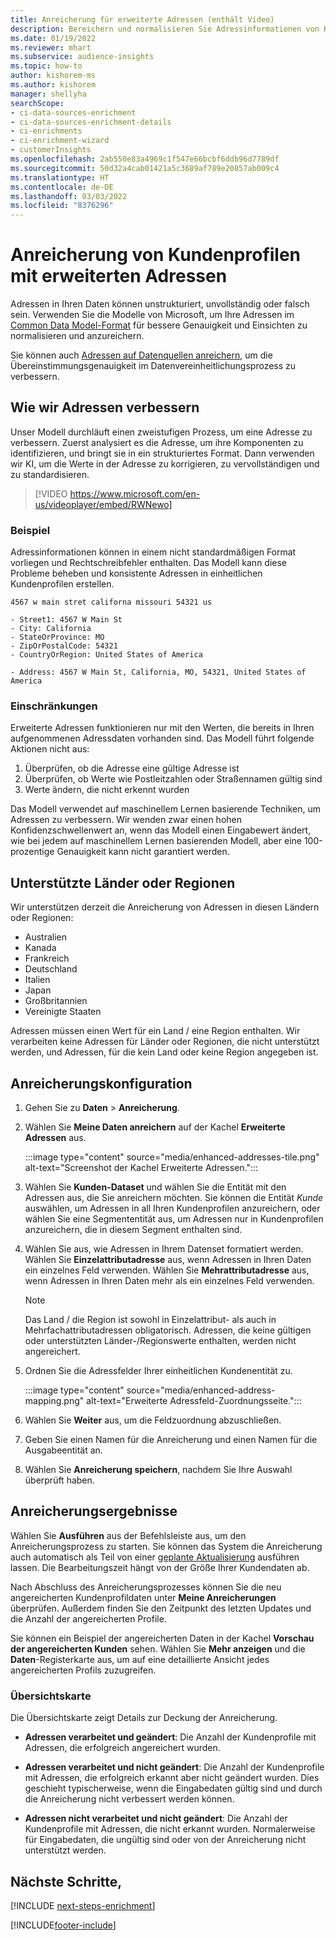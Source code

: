 ```yaml
---
title: Anreicherung für erweiterte Adressen (enthält Video)
description: Bereichern und normalisieren Sie Adressinformationen von Kundenprofilen mit Microsoft-Modellen.
ms.date: 01/19/2022
ms.reviewer: mhart
ms.subservice: audience-insights
ms.topic: how-to
author: kishorem-ms
ms.author: kishorem
manager: shellyha
searchScope:
- ci-data-sources-enrichment
- ci-data-sources-enrichment-details
- ci-enrichments
- ci-enrichment-wizard
- customerInsights
ms.openlocfilehash: 2ab550e83a4969c1f547e66bcbf6ddb96d7789df
ms.sourcegitcommit: 50d32a4cab01421a5c3689af789e20857ab009c4
ms.translationtype: HT
ms.contentlocale: de-DE
ms.lasthandoff: 03/03/2022
ms.locfileid: "8376296"
---
```

# <a name="enrichment-of-customer-profiles-with-enhanced-addresses"></a>Anreicherung von Kundenprofilen mit erweiterten Adressen

Adressen in Ihren Daten können unstrukturiert, unvollständig oder falsch sein. Verwenden Sie die Modelle von Microsoft, um Ihre Adressen im [Common Data Model-Format](/common-data-model/schema/core/applicationcommon/address) für bessere Genauigkeit und Einsichten zu normalisieren und anzureichern.

Sie können auch [Adressen auf Datenquellen anreichern](data-sources-enrichment.md), um die Übereinstimmungsgenauigkeit im Datenvereinheitlichungsprozess zu verbessern. 

## <a name="how-we-enhance-addresses"></a>Wie wir Adressen verbessern

Unser Modell durchläuft einen zweistufigen Prozess, um eine Adresse zu verbessern. Zuerst analysiert es die Adresse, um ihre Komponenten zu identifizieren, und bringt sie in ein strukturiertes Format. Dann verwenden wir KI, um die Werte in der Adresse zu korrigieren, zu vervollständigen und zu standardisieren.

> [!VIDEO https://www.microsoft.com/en-us/videoplayer/embed/RWNewo]

### <a name="example"></a>Beispiel

Adressinformationen können in einem nicht standardmäßigen Format vorliegen und Rechtschreibfehler enthalten. Das Modell kann diese Probleme beheben und konsistente Adressen in einheitlichen Kundenprofilen erstellen.

```Input
4567 w main stret californa missouri 54321 us
```

```Output
- Street1: 4567 W Main St
- City: California
- StateOrProvince: MO
- ZipOrPostalCode: 54321
- CountryOrRegion: United States of America

- Address: 4567 W Main St, California, MO, 54321, United States of America
```

### <a name="limitations"></a>Einschränkungen

Erweiterte Adressen funktionieren nur mit den Werten, die bereits in Ihren aufgenommenen Adressdaten vorhanden sind. Das Modell führt folgende Aktionen nicht aus: 

1. Überprüfen, ob die Adresse eine gültige Adresse ist
2. Überprüfen, ob Werte wie Postleitzahlen oder Straßennamen gültig sind
3. Werte ändern, die nicht erkennt wurden

Das Modell verwendet auf maschinellem Lernen basierende Techniken, um Adressen zu verbessern. Wir wenden zwar einen hohen Konfidenzschwellenwert an, wenn das Modell einen Eingabewert ändert, wie bei jedem auf maschinellem Lernen basierenden Modell, aber eine 100-prozentige Genauigkeit kann nicht garantiert werden.

## <a name="supported-countries-or-regions"></a>Unterstützte Länder oder Regionen

Wir unterstützen derzeit die Anreicherung von Adressen in diesen Ländern oder Regionen: 

- Australien
- Kanada
- Frankreich
- Deutschland
- Italien
- Japan
- Großbritannien
- Vereinigte Staaten

Adressen müssen einen Wert für ein Land / eine Region enthalten. Wir verarbeiten keine Adressen für Länder oder Regionen, die nicht unterstützt werden, und Adressen, für die kein Land oder keine Region angegeben ist.

## <a name="configure-the-enrichment"></a>Anreicherungskonfiguration

1. Gehen Sie zu **Daten** > **Anreicherung**.

1. Wählen Sie **Meine Daten anreichern** auf der Kachel **Erweiterte Adressen** aus.

   :::image type="content" source="media/enhanced-addresses-tile.png" alt-text="Screenshot der Kachel Erweiterte Adressen.":::

1. Wählen Sie **Kunden-Dataset** und wählen Sie die Entität mit den Adressen aus, die Sie anreichern möchten. Sie können die Entität *Kunde* auswählen, um Adressen in all Ihren Kundenprofilen anzureichern, oder wählen Sie eine Segmententität aus, um Adressen nur in Kundenprofilen anzureichern, die in diesem Segment enthalten sind.

1. Wählen Sie aus, wie Adressen in Ihrem Datenset formatiert werden. Wählen Sie **Einzelattributadresse** aus, wenn Adressen in Ihren Daten ein einzelnes Feld verwenden. Wählen Sie **Mehrattributadresse** aus, wenn Adressen in Ihren Daten mehr als ein einzelnes Feld verwenden.

   > [!NOTE]
   > Das Land / die Region ist sowohl in Einzelattribut- als auch in Mehrfachattributadressen obligatorisch. Adressen, die keine gültigen oder unterstützten Länder-/Regionswerte enthalten, werden nicht angereichert.

1.  Ordnen Sie die Adressfelder Ihrer einheitlichen Kundenentität zu.

    :::image type="content" source="media/enhanced-address-mapping.png" alt-text="Erweiterte Adressfeld-Zuordnungsseite.":::

1. Wählen Sie **Weiter** aus, um die Feldzuordnung abzuschließen.

1. Geben Sie einen Namen für die Anreicherung und einen Namen für die Ausgabeentität an.

1. Wählen Sie **Anreicherung speichern**, nachdem Sie Ihre Auswahl überprüft haben.

## <a name="enrichment-results"></a>Anreicherungsergebnisse

Wählen Sie **Ausführen** aus der Befehlsleiste aus, um den Anreicherungsprozess zu starten. Sie können das System die Anreicherung auch automatisch als Teil von einer [geplante Aktualisierung](system.md#schedule-tab) ausführen lassen. Die Bearbeitungszeit hängt von der Größe Ihrer Kundendaten ab.

Nach Abschluss des Anreicherungsprozesses können Sie die neu angereicherten Kundenprofildaten unter **Meine Anreicherungen** überprüfen. Außerdem finden Sie den Zeitpunkt des letzten Updates und die Anzahl der angereicherten Profile.

Sie können ein Beispiel der angereicherten Daten in der Kachel **Vorschau der angereicherten Kunden** sehen. Wählen Sie **Mehr anzeigen** und die **Daten**-Registerkarte aus, um auf eine detaillierte Ansicht jedes angereicherten Profils zuzugreifen.

### <a name="overview-card"></a>Übersichtskarte

Die Übersichtskarte zeigt Details zur Deckung der Anreicherung. 

* **Adressen verarbeitet und geändert**: Die Anzahl der Kundenprofile mit Adressen, die erfolgreich angereichert wurden.

* **Adressen verarbeitet und nicht geändert**: Die Anzahl der Kundenprofile mit Adressen, die erfolgreich erkannt aber nicht geändert wurden. Dies geschieht typischerweise, wenn die Eingabedaten gültig sind und durch die Anreicherung nicht verbessert werden können.

* **Adressen nicht verarbeitet und nicht geändert**: Die Anzahl der Kundenprofile mit Adressen, die nicht erkannt wurden. Normalerweise für Eingabedaten, die ungültig sind oder von der Anreicherung nicht unterstützt werden.

## <a name="next-steps"></a>Nächste Schritte,

[!INCLUDE [next-steps-enrichment](../includes/next-steps-enrichment.md)]

[!INCLUDE[footer-include](../includes/footer-banner.md)]
